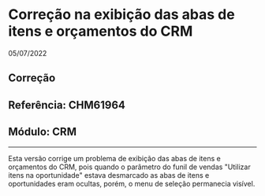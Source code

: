 # Correção na exibição das abas de itens e orçamentos do CRM
05/07/2022
## Correção
## Referência: CHM61964
## Módulo: CRM
***

Esta versão corrige um problema de exibição das abas de itens e orçamentos do CRM, pois quando o parâmetro do funil de vendas "Utilizar itens na oportunidade" estava desmarcado as abas de itens e oportunidades eram ocultas, porém, o menu de seleção permanecia visível.